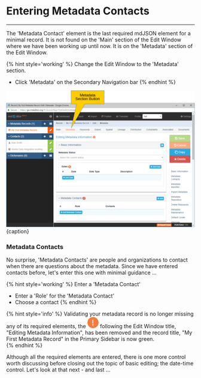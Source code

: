 # Entering Metadata Contacts
---

The 'Metadata Contact' element is the last required mdJSON element for a minimal record.  It is not found on the 'Main' section of the Edit Window where we have been working up until now.  It is on the 'Metadata' section of the Edit Window.

{% hint style='working' %}
  Change the Edit Window to the 'Metadata' section.
  * Click 'Metadata' on the Secondary Navigation bar
{% endhint %}

![Editing Window - Metadata - Metadata Contact](/assets/get-started/edit-window-metadata-contact.png){caption}

### Metadata Contacts  <i class="fa fa-asterisk required" title="Required"> </i>

No surprise, 'Metadata Contacts' are people and organizations to contact when there are questions about the metadata.  Since we have entered contacts before, let's enter this one with minimal guidance ...

{% hint style='working' %}
  Enter a 'Metadata Contact'
  * Enter a 'Role' for the 'Metadata Contact'
  * Choose a contact
{% endhint %}

{% hint style='info' %}
  Validating your metadata record is no longer missing any of its required elements, the ![](/assets/bullets/bang-orange.png) following the Edit Window title, "Editing Metadata Information", has been removed and the record title, "My First Metadata Record" in the Primary Sidebar is now green.   
{% endhint %}

Although all the required elements are entered, there is one more control worth discussing before closing out the topic of basic editing; the date-time control.  Let's look at that next - and last ...
